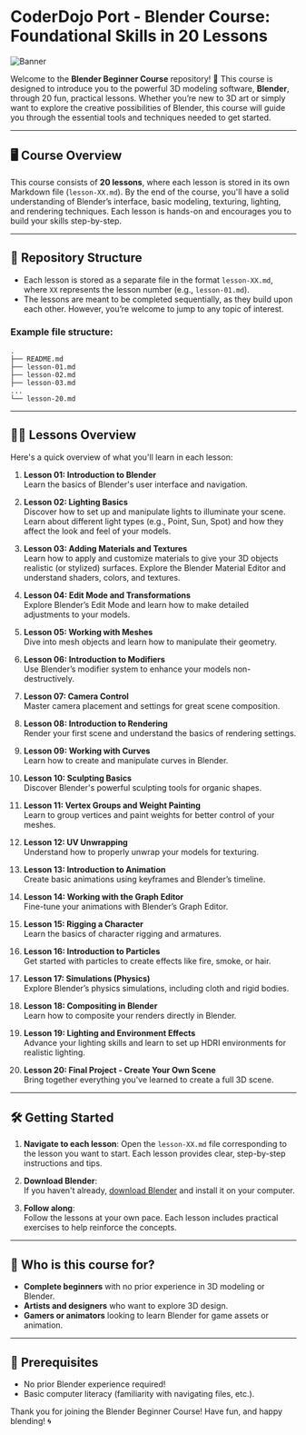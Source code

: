 # CoderDojo Port - Blender Course: Foundational Skills in 20 Lessons

![Banner](https://www.blender.org/wp-content/uploads/2019/07/blender_render-1280x720.jpg?x12104)

Welcome to the **Blender Beginner Course** repository! 🎉 This course is designed to introduce you to the powerful 3D modeling software, **Blender**, through 20 fun, practical lessons. Whether you’re new to 3D art or simply want to explore the creative possibilities of Blender, this course will guide you through the essential tools and techniques needed to get started.

---

## 🖥️ Course Overview

This course consists of **20 lessons**, where each lesson is stored in its own Markdown file (`lesson-XX.md`). By the end of the course, you'll have a solid understanding of Blender’s interface, basic modeling, texturing, lighting, and rendering techniques. Each lesson is hands-on and encourages you to build your skills step-by-step.

---

## 📂 Repository Structure

- Each lesson is stored as a separate file in the format `lesson-XX.md`, where `XX` represents the lesson number (e.g., `lesson-01.md`).
- The lessons are meant to be completed sequentially, as they build upon each other. However, you’re welcome to jump to any topic of interest.

### Example file structure:

```
.
├── README.md
├── lesson-01.md
├── lesson-02.md
├── lesson-03.md
...
└── lesson-20.md
```

---

## 🧑‍🏫 Lessons Overview

Here's a quick overview of what you'll learn in each lesson:

1. **Lesson 01: Introduction to Blender**  
   Learn the basics of Blender's user interface and navigation.

2. **Lesson 02: Lighting Basics**  
   Discover how to set up and manipulate lights to illuminate your scene. Learn about different light types (e.g., Point, Sun, Spot) and how they affect the look and feel of your models.

3. **Lesson 03: Adding Materials and Textures**  
   Learn how to apply and customize materials to give your 3D objects realistic (or stylized) surfaces. Explore the Blender Material Editor and understand shaders, colors, and textures.

4. **Lesson 04: Edit Mode and Transformations**  
   Explore Blender’s Edit Mode and learn how to make detailed adjustments to your models.

5. **Lesson 05: Working with Meshes**  
   Dive into mesh objects and learn how to manipulate their geometry.

6. **Lesson 06: Introduction to Modifiers**  
   Use Blender’s modifier system to enhance your models non-destructively.

7. **Lesson 07: Camera Control**  
   Master camera placement and settings for great scene composition.

8. **Lesson 08: Introduction to Rendering**  
   Render your first scene and understand the basics of rendering settings.

9. **Lesson 09: Working with Curves**  
   Learn how to create and manipulate curves in Blender.

10. **Lesson 10: Sculpting Basics**  
    Discover Blender's powerful sculpting tools for organic shapes.

11. **Lesson 11: Vertex Groups and Weight Painting**  
    Learn to group vertices and paint weights for better control of your meshes.

12. **Lesson 12: UV Unwrapping**  
    Understand how to properly unwrap your models for texturing.

13. **Lesson 13: Introduction to Animation**  
    Create basic animations using keyframes and Blender’s timeline.

14. **Lesson 14: Working with the Graph Editor**  
    Fine-tune your animations with Blender’s Graph Editor.

15. **Lesson 15: Rigging a Character**  
    Learn the basics of character rigging and armatures.

16. **Lesson 16: Introduction to Particles**  
    Get started with particles to create effects like fire, smoke, or hair.

17. **Lesson 17: Simulations (Physics)**  
    Explore Blender’s physics simulations, including cloth and rigid bodies.

18. **Lesson 18: Compositing in Blender**  
    Learn how to composite your renders directly in Blender.

19. **Lesson 19: Lighting and Environment Effects**  
    Advance your lighting skills and learn to set up HDRI environments for realistic lighting.

20. **Lesson 20: Final Project - Create Your Own Scene**  
    Bring together everything you've learned to create a full 3D scene.

---

## 🛠️ Getting Started

1. **Navigate to each lesson**:
   Open the `lesson-XX.md` file corresponding to the lesson you want to start. Each lesson provides clear, step-by-step instructions and tips.

2. **Download Blender**:  
   If you haven't already, [download Blender](https://www.blender.org/download/) and install it on your computer.

3. **Follow along**:  
   Follow the lessons at your own pace. Each lesson includes practical exercises to help reinforce the concepts.

---

## 🎯 Who is this course for?

- **Complete beginners** with no prior experience in 3D modeling or Blender.
- **Artists and designers** who want to explore 3D design.
- **Gamers or animators** looking to learn Blender for game assets or animation.

---

## 🧩 Prerequisites

- No prior Blender experience required!
- Basic computer literacy (familiarity with navigating files, etc.).

Thank you for joining the Blender Beginner Course! Have fun, and happy blending! 🌀
